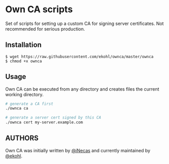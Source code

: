 # Own CA scripts

Set of scripts for setting up a custom CA for signing server
certificates. Not recommended for serious production.

## Installation

```console
$ wget https://raw.githubusercontent.com/ekohl/ownca/master/ownca
$ chmod +x ownca
```

## Usage

Own CA can be executed from any directory and creates files the current working directory.

```bash
# generate a CA first
./ownca ca

# generate a server cert signed by this CA
./ownca cert my-server.example.com
```

## AUTHORS

Own CA was initially written by [@iNecas](https://github.com/iNecas) and currently maintained by [@ekohl](https://github.com/ekohl).
